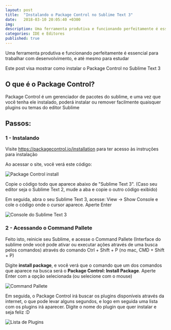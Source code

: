 ```yaml
---
layout: post
title:  "Instalando o Package Control no Sublime Text 3"
date:   2018-03-10 20:05:40 +0300
img:
description: Uma ferramenta produtiva e funcionando perfeitamente é essencial para trabalhar com desenvolvimento, e até mesmo para estudar
categories: IDE e Editores
published: true
---
```


<p>Uma ferramenta produtiva e funcionando perfeitamente é essencial para trabalhar com desenvolvimento, e até mesmo para estudar</p>

<p>Este post visa mostrar como instalar o Package Control no Sublime Text 3</p>

<h2>O que é o Package Control?</h2>

<p>Package Control é um gerenciador de pacotes do sublime, e uma vez que você tenha ele instalado, poderá instalar ou remover facilmente quaisquer plugins ou temas do editor Sublime</p>

<h2>Passos:</h2>

<h3>1 - Instalando</h3>

<p>Visite <a href="https://packagecontrol.io/installation">https://packagecontrol.io/installation</a> para ter acesso às instruções para instalação</p>

<p>Ao acessar o site, você verá este código:</p>

<p>
  <img src="{{ "/assets/img/package-control-install.png" | prepend: site.baseurl }}" alt="Package Control install" class="center-img">
</p>

<p>Copie o código todo que aparece abaixo de "Sublime Text 3". (Caso seu editor seja o Sublime Text 2, mude a aba e copie o outro código exibido)</p>

<p>Em seguida, abra o seu Sublime Text 3, acesse: View -> Show Console e cole o código onde o cursor aparece. Aperte Enter</p>

<p>
  <img src="{{ "/assets/img/show-console.png" | prepend: site.baseurl }}" alt="Console do Sublime Text 3" class="center-img">
</p>

<h3>2 - Acessando o Command Pallete</h3>

<p>Feito isto, reinicie seu Sublime, e acesse o Command Pallete (Interface do sublime onde você pode ativar ou executar ações através de uma busca pelos comandos) através do comando Ctrl + Shift + P (no mac, CMD + Shift + P)</p>

<p>Digite <strong>install package</strong>, e você verá que o comando que um dos comandos que aparece na busca será o <strong>Package Control: Install Package</strong>. Aperte Enter com a opção selecionada (ou selecione com o mouse)</p>

<p>
  <img src="{{ "/assets/img/command-pallete.png" | prepend: site.baseurl }}" alt="Command Pallete" class="center-img">
</p>

<p>Em seguida, o Package Control irá buscar os plugins disponíveis através da internet, o que pode levar alguns segundos, e logo em seguida uma lista com os plugins irá aparecer. Digite o nome do plugin que quer instalar e seja feliz :D</p>

<p>
  <img src="{{ "/assets/img/plugins-list.png" | prepend: site.baseurl }}" alt="Lista de Plugins" class="center-img">
</p>
